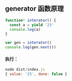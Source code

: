 ## generator 函数原理

```js
function* interator() {
  const a = yield '23'
  console.log(a)
}

var gen = interator()
console.log(gen.next())
```

#### 执行：
```js
node dist/index.js
{ value: '23', done: false }
```
